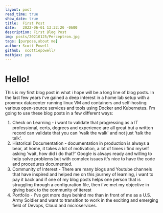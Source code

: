 ```yaml
---
layout: post
read_time: true
show_date: true
title:  First Post
date:   2022-06-01 13:32:20 -0600
description: First Blog Post
img: posts/20210125/Perceptron.jpg 
tags: [purpose,about me]
author: Scott Powell
github:  scottiepowell/
mathjax: yes
---
```


# Hello!

This is my first blog post in what i hope will be a long line of blog posts.  In the last few years i've gained a deep interest in a home lab setup with a proxmox datacenter running linux VM and containers and self-hosting various open-source services and tools using Docker and Kubernetes.  I'm going to use these blog posts in a few different ways:

1. Check on Learning - i want to validate that progressing as a IT professional, certs, degrees and experience are all great but a written record can validate that you can 'walk the walk' and not just 'talk the talk'. 
2. Historical Documentation - documentation in production is always a bear, at home, it takes a lot of motivation, a lot of times i find myself asking 'wait, how did i do that?'  Google is always ready and willing to help solve problems but with complex issues it's nice to have the code and procedures documented.  
3. Community of Interest - There are many blogs and Youtube channels that have inspired and helped me on this journey of learning, i want to pay it back and if one of my blog posts helps one person that is struggling through a configuration file, then i've met my objective in giving back to the community of iterest
4. Portfolio - I've got more days behind me than in front of me as a U.S. Army Soldier and want to transition to work in the exciting and emerging field of Devops, Cloud and microservices.   

